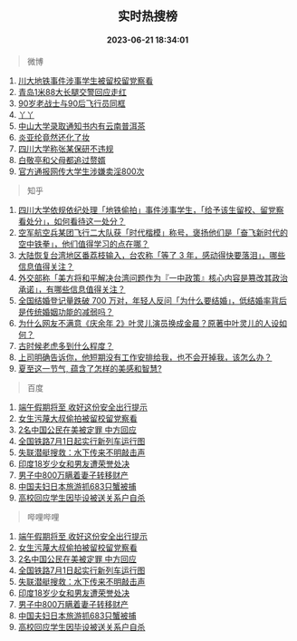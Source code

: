<div align="center"><h2>实时热搜榜</h2><h4>2023-06-21 18:34:01</h4></div>

> 微博  

1. [川大地铁事件涉事学生被留校留党察看](https://s.weibo.com/weibo?q=%23%E5%B7%9D%E5%A4%A7%E5%9C%B0%E9%93%81%E4%BA%8B%E4%BB%B6%E6%B6%89%E4%BA%8B%E5%AD%A6%E7%94%9F%E8%A2%AB%E7%95%99%E6%A0%A1%E7%95%99%E5%85%9A%E5%AF%9F%E7%9C%8B%23&t=31&band_rank=1&Refer=top)<br />
2. [青岛1米88大长腿交警回应走红](https://s.weibo.com/weibo?q=%23%E9%9D%92%E5%B2%9B1%E7%B1%B388%E5%A4%A7%E9%95%BF%E8%85%BF%E4%BA%A4%E8%AD%A6%E5%9B%9E%E5%BA%94%E8%B5%B0%E7%BA%A2%23&t=31&band_rank=2&Refer=top)<br />
3. [90岁老战士与90后飞行员同框](https://s.weibo.com/weibo?q=%2390%E5%B2%81%E8%80%81%E6%88%98%E5%A3%AB%E4%B8%8E90%E5%90%8E%E9%A3%9E%E8%A1%8C%E5%91%98%E5%90%8C%E6%A1%86%23&t=31&band_rank=3&Refer=top)<br />
4. [丫丫](https://s.weibo.com/weibo?q=%E4%B8%AB%E4%B8%AB&t=31&band_rank=4&Refer=top)<br />
5. [中山大学录取通知书内有云南普洱茶](https://s.weibo.com/weibo?q=%23%E4%B8%AD%E5%B1%B1%E5%A4%A7%E5%AD%A6%E5%BD%95%E5%8F%96%E9%80%9A%E7%9F%A5%E4%B9%A6%E5%86%85%E6%9C%89%E4%BA%91%E5%8D%97%E6%99%AE%E6%B4%B1%E8%8C%B6%23&t=31&band_rank=5&Refer=top)<br />
6. [炎亚纶竟然还化了妆](https://s.weibo.com/weibo?q=%23%E7%82%8E%E4%BA%9A%E7%BA%B6%E7%AB%9F%E7%84%B6%E8%BF%98%E5%8C%96%E4%BA%86%E5%A6%86%23&t=31&band_rank=6&Refer=top)<br />
7. [四川大学称张某保研不违规](https://s.weibo.com/weibo?q=%23%E5%9B%9B%E5%B7%9D%E5%A4%A7%E5%AD%A6%E7%A7%B0%E5%BC%A0%E6%9F%90%E4%BF%9D%E7%A0%94%E4%B8%8D%E8%BF%9D%E8%A7%84%23&t=31&band_rank=7&Refer=top)<br />
8. [白敬亭和父母都追过赘婿](https://s.weibo.com/weibo?q=%23%E7%99%BD%E6%95%AC%E4%BA%AD%E5%92%8C%E7%88%B6%E6%AF%8D%E9%83%BD%E8%BF%BD%E8%BF%87%E8%B5%98%E5%A9%BF%23&t=31&band_rank=8&Refer=top)<br />
9. [官方通报网传大学生涉嫌卖淫800次](https://s.weibo.com/weibo?q=%23%E5%AE%98%E6%96%B9%E9%80%9A%E6%8A%A5%E7%BD%91%E4%BC%A0%E5%A4%A7%E5%AD%A6%E7%94%9F%E6%B6%89%E5%AB%8C%E5%8D%96%E6%B7%AB800%E6%AC%A1%23&t=31&band_rank=9&Refer=top)<br />

> 知乎  

1. [四川大学依规依纪处理「地铁偷拍」事件涉事学生，「给予该生留校、留党察看处分」，如何看待这一处分？](https://www.zhihu.com/question/607827303)<br />
2. [空军航空兵某团飞行二大队获「时代楷模」称号，褒扬他们是「奋飞新时代的空中铁拳」，他们值得学习的点在哪？](https://www.zhihu.com/question/607609756)<br />
3. [大陆恢复台湾地区番荔枝输入，台农称「等了 3 年，感动得快要落泪」，哪些信息值得关注？](https://www.zhihu.com/question/607719193)<br />
4. [外交部称「美方将和平解决台湾问题作为『一中政策』核心内容是篡改其政治承诺」，有哪些信息值得关注？](https://www.zhihu.com/question/607789531)<br />
5. [全国结婚登记量跌破 700 万对，年轻人反问「为什么要结婚」，低结婚率背后是传统婚姻功能的减弱吗？](https://www.zhihu.com/question/607794507)<br />
6. [为什么网友不满意《庆余年 2》叶灵儿演员换成金晨？原著中叶灵儿的人设如何？](https://www.zhihu.com/question/607597903)<br />
7. [古时候老虎多到什么程度？](https://www.zhihu.com/question/284091530)<br />
8. [上司明确告诉你，他短期没有工作安排给我，也不会开掉我，该怎么办？](https://www.zhihu.com/question/604903596)<br />
9. [夏至这一节气, 蕴含了怎样的美感和智慧?](https://www.zhihu.com/question/607799333)<br />

> 百度  

1. [端午假期将至 收好这份安全出行提示](https://www.baidu.com/s?wd=%E7%AB%AF%E5%8D%88%E5%81%87%E6%9C%9F%E5%B0%86%E8%87%B3+%E6%94%B6%E5%A5%BD%E8%BF%99%E4%BB%BD%E5%AE%89%E5%85%A8%E5%87%BA%E8%A1%8C%E6%8F%90%E7%A4%BA&sa=fyb_news&rsv_dl=fyb_news)<br />
2. [女生污蔑大叔偷拍被留校留党察看](https://www.baidu.com/s?wd=%E5%A5%B3%E7%94%9F%E6%B1%A1%E8%94%91%E5%A4%A7%E5%8F%94%E5%81%B7%E6%8B%8D%E8%A2%AB%E7%95%99%E6%A0%A1%E7%95%99%E5%85%9A%E5%AF%9F%E7%9C%8B&sa=fyb_news&rsv_dl=fyb_news)<br />
3. [2名中国公民在美被定罪 中方回应](https://www.baidu.com/s?wd=2%E5%90%8D%E4%B8%AD%E5%9B%BD%E5%85%AC%E6%B0%91%E5%9C%A8%E7%BE%8E%E8%A2%AB%E5%AE%9A%E7%BD%AA+%E4%B8%AD%E6%96%B9%E5%9B%9E%E5%BA%94&sa=fyb_news&rsv_dl=fyb_news)<br />
4. [全国铁路7月1日起实行新列车运行图](https://www.baidu.com/s?wd=%E5%85%A8%E5%9B%BD%E9%93%81%E8%B7%AF7%E6%9C%881%E6%97%A5%E8%B5%B7%E5%AE%9E%E8%A1%8C%E6%96%B0%E5%88%97%E8%BD%A6%E8%BF%90%E8%A1%8C%E5%9B%BE&sa=fyb_news&rsv_dl=fyb_news)<br />
5. [失联潜艇搜救：水下传来不明敲击声](https://www.baidu.com/s?wd=%E5%A4%B1%E8%81%94%E6%BD%9C%E8%89%87%E6%90%9C%E6%95%91%EF%BC%9A%E6%B0%B4%E4%B8%8B%E4%BC%A0%E6%9D%A5%E4%B8%8D%E6%98%8E%E6%95%B2%E5%87%BB%E5%A3%B0&sa=fyb_news&rsv_dl=fyb_news)<br />
6. [印度18岁少女和男友遭荣誉处决](https://www.baidu.com/s?wd=%E5%8D%B0%E5%BA%A618%E5%B2%81%E5%B0%91%E5%A5%B3%E5%92%8C%E7%94%B7%E5%8F%8B%E9%81%AD%E8%8D%A3%E8%AA%89%E5%A4%84%E5%86%B3&sa=fyb_news&rsv_dl=fyb_news)<br />
7. [男子中800万瞒着妻子转移财产](https://www.baidu.com/s?wd=%E7%94%B7%E5%AD%90%E4%B8%AD800%E4%B8%87%E7%9E%92%E7%9D%80%E5%A6%BB%E5%AD%90%E8%BD%AC%E7%A7%BB%E8%B4%A2%E4%BA%A7&sa=fyb_news&rsv_dl=fyb_news)<br />
8. [中国夫妇日本旅游抓683只蟹被捕](https://www.baidu.com/s?wd=%E4%B8%AD%E5%9B%BD%E5%A4%AB%E5%A6%87%E6%97%A5%E6%9C%AC%E6%97%85%E6%B8%B8%E6%8A%93683%E5%8F%AA%E8%9F%B9%E8%A2%AB%E6%8D%95&sa=fyb_news&rsv_dl=fyb_news)<br />
9. [高校回应学生因毕设被送关系户自杀](https://www.baidu.com/s?wd=%E9%AB%98%E6%A0%A1%E5%9B%9E%E5%BA%94%E5%AD%A6%E7%94%9F%E5%9B%A0%E6%AF%95%E8%AE%BE%E8%A2%AB%E9%80%81%E5%85%B3%E7%B3%BB%E6%88%B7%E8%87%AA%E6%9D%80&sa=fyb_news&rsv_dl=fyb_news)<br />

> 哔哩哔哩  

1. [端午假期将至 收好这份安全出行提示](https://www.baidu.com/s?wd=%E7%AB%AF%E5%8D%88%E5%81%87%E6%9C%9F%E5%B0%86%E8%87%B3+%E6%94%B6%E5%A5%BD%E8%BF%99%E4%BB%BD%E5%AE%89%E5%85%A8%E5%87%BA%E8%A1%8C%E6%8F%90%E7%A4%BA&sa=fyb_news&rsv_dl=fyb_news)<br />
2. [女生污蔑大叔偷拍被留校留党察看](https://www.baidu.com/s?wd=%E5%A5%B3%E7%94%9F%E6%B1%A1%E8%94%91%E5%A4%A7%E5%8F%94%E5%81%B7%E6%8B%8D%E8%A2%AB%E7%95%99%E6%A0%A1%E7%95%99%E5%85%9A%E5%AF%9F%E7%9C%8B&sa=fyb_news&rsv_dl=fyb_news)<br />
3. [2名中国公民在美被定罪 中方回应](https://www.baidu.com/s?wd=2%E5%90%8D%E4%B8%AD%E5%9B%BD%E5%85%AC%E6%B0%91%E5%9C%A8%E7%BE%8E%E8%A2%AB%E5%AE%9A%E7%BD%AA+%E4%B8%AD%E6%96%B9%E5%9B%9E%E5%BA%94&sa=fyb_news&rsv_dl=fyb_news)<br />
4. [全国铁路7月1日起实行新列车运行图](https://www.baidu.com/s?wd=%E5%85%A8%E5%9B%BD%E9%93%81%E8%B7%AF7%E6%9C%881%E6%97%A5%E8%B5%B7%E5%AE%9E%E8%A1%8C%E6%96%B0%E5%88%97%E8%BD%A6%E8%BF%90%E8%A1%8C%E5%9B%BE&sa=fyb_news&rsv_dl=fyb_news)<br />
5. [失联潜艇搜救：水下传来不明敲击声](https://www.baidu.com/s?wd=%E5%A4%B1%E8%81%94%E6%BD%9C%E8%89%87%E6%90%9C%E6%95%91%EF%BC%9A%E6%B0%B4%E4%B8%8B%E4%BC%A0%E6%9D%A5%E4%B8%8D%E6%98%8E%E6%95%B2%E5%87%BB%E5%A3%B0&sa=fyb_news&rsv_dl=fyb_news)<br />
6. [印度18岁少女和男友遭荣誉处决](https://www.baidu.com/s?wd=%E5%8D%B0%E5%BA%A618%E5%B2%81%E5%B0%91%E5%A5%B3%E5%92%8C%E7%94%B7%E5%8F%8B%E9%81%AD%E8%8D%A3%E8%AA%89%E5%A4%84%E5%86%B3&sa=fyb_news&rsv_dl=fyb_news)<br />
7. [男子中800万瞒着妻子转移财产](https://www.baidu.com/s?wd=%E7%94%B7%E5%AD%90%E4%B8%AD800%E4%B8%87%E7%9E%92%E7%9D%80%E5%A6%BB%E5%AD%90%E8%BD%AC%E7%A7%BB%E8%B4%A2%E4%BA%A7&sa=fyb_news&rsv_dl=fyb_news)<br />
8. [中国夫妇日本旅游抓683只蟹被捕](https://www.baidu.com/s?wd=%E4%B8%AD%E5%9B%BD%E5%A4%AB%E5%A6%87%E6%97%A5%E6%9C%AC%E6%97%85%E6%B8%B8%E6%8A%93683%E5%8F%AA%E8%9F%B9%E8%A2%AB%E6%8D%95&sa=fyb_news&rsv_dl=fyb_news)<br />
9. [高校回应学生因毕设被送关系户自杀](https://www.baidu.com/s?wd=%E9%AB%98%E6%A0%A1%E5%9B%9E%E5%BA%94%E5%AD%A6%E7%94%9F%E5%9B%A0%E6%AF%95%E8%AE%BE%E8%A2%AB%E9%80%81%E5%85%B3%E7%B3%BB%E6%88%B7%E8%87%AA%E6%9D%80&sa=fyb_news&rsv_dl=fyb_news)<br />
